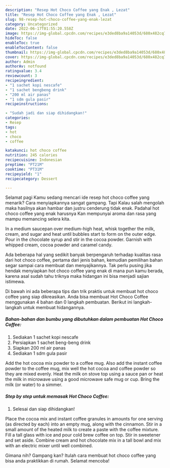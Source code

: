 ```yaml
---
description: "Resep Hot Choco Coffee yang Enak , Lezat"
title: "Resep Hot Choco Coffee yang Enak , Lezat"
slug: 98-resep-hot-choco-coffee-yang-enak-lezat
category: Uncategorized
date: 2022-06-17T01:55:20.558Z
image: https://img-global.cpcdn.com/recipes/e3ded8ba9a14053d/680x482cq70/hot-choco-coffee-foto-resep-utama.jpg
hideToc: false
enableToc: true
enableTocContent: false
thumbnail: https://img-global.cpcdn.com/recipes/e3ded8ba9a14053d/680x482cq70/hot-choco-coffee-foto-resep-utama.jpg
cover: https://img-global.cpcdn.com/recipes/e3ded8ba9a14053d/680x482cq70/hot-choco-coffee-foto-resep-utama.jpg
author: Admin
authorAv: notfound
ratingvalue: 3.4
reviewcount: 3
recipeingredient:
- "1 sachet kopi nescafe"
- "1 sachet bengbeng drink"
- "200 ml air panas"
- "1 sdm gula pasir"
recipeinstructions:

- "Sudah jadi dan siap dihidangkan!"
categories:
- Resep
tags:
- hot
- choco
- coffee

katakunci: hot choco coffee 
nutrition: 245 calories
recipecuisine: Indonesian
preptime: "PT21M"
cooktime: "PT31M"
recipeyield: "1"
recipecategory: Dessert

---
```



Selamat pagi Kamu sedang mencari ide resep hot choco coffee yang menarik? Cara menyiapkannya sangat gampang. Tapi Kalau salah mengolah maka hasilnya akan hambar dan justru cenderung tidak enak. Padahal hot choco coffee yang enak harusnya Kan mempunyai aroma dan rasa yang mampu memancing selera kita.


In a medium saucepan over medium-high heat, whisk together the milk, cream, and sugar and heat until bubbles start to form on the outer edge. Pour in the chocolate syrup and stir in the cocoa powder. Garnish with whipped cream, cocoa powder and caramel candy.

Ada beberapa hal yang sedikit banyak berpengaruh terhadap kualitas rasa dari hot choco coffee, pertama dari jenis bahan, kemudian pemilihan bahan segar sampai cara membuat dan menyajikannya. Tak perlu pusing jika hendak menyiapkan hot choco coffee yang enak di mana pun kamu berada, karena asal sudah tahu triknya maka hidangan ini bisa menjadi sajian istimewa.


Di bawah ini ada beberapa tips dan trik praktis untuk membuat hot choco coffee yang siap dikreasikan. Anda bisa membuat Hot Choco Coffee menggunakan 4 bahan dan 0 langkah pembuatan. Berikut ini langkah-langkah untuk membuat hidangannya.

<!--inarticleads1-->

##### Bahan-bahan dan bumbu yang dibutuhkan dalam pembuatan Hot Choco Coffee:

1. Sediakan 1 sachet kopi nescafe
1. Persiapkan 1 sachet beng-beng drink
1. Siapkan 200 ml air panas
1. Sediakan 1 sdm gula pasir


Add the hot cocoa mix powder to a coffee mug. Also add the instant coffee powder to the coffee mug, mix well the hot cocoa and coffee powder so they are mixed evenly. Heat the milk on stove top using a sauce pan or heat the milk in microwave using a good microwave safe mug or cup. Bring the milk (or water) to a simmer. 

<!--inarticleads2-->

##### Step by step untuk memasak Hot Choco Coffee:


1. Selesai dan siap dihidangkan!

Place the cocoa mix and instant coffee granules in amounts for one serving (as directed by each) into an empty mug, along with the cinnamon. Stir in a small amount of the heated milk to create a paste with the coffee mixture. Fill a tall glass with ice and pour cold brew coffee on top. Stir in sweetener and set aside. Combine cream and hot chocolate mix in a tall bowl and mix with an electric mixer until well combined. 

Gimana nih? Gampang kan? Itulah cara membuat hot choco coffee yang bisa anda praktikkan di rumah. Selamat mencoba!
